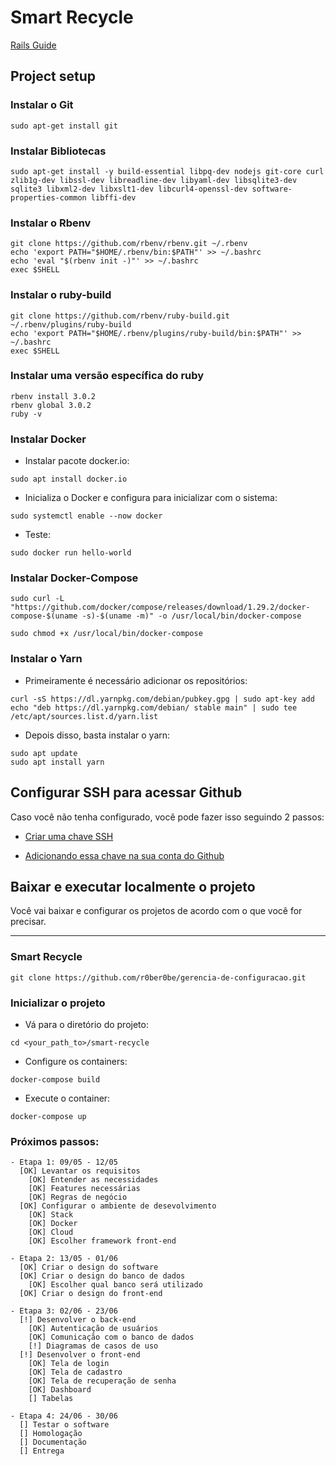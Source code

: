 # Smart Recycle

[Rails Guide](https://guides.rubyonrails.org/)

## Project setup

### Instalar o Git

```shell
sudo apt-get install git
```

### Instalar Bibliotecas

```shell
sudo apt-get install -y build-essential libpq-dev nodejs git-core curl zlib1g-dev libssl-dev libreadline-dev libyaml-dev libsqlite3-dev sqlite3 libxml2-dev libxslt1-dev libcurl4-openssl-dev software-properties-common libffi-dev
```

### Instalar o Rbenv
```
git clone https://github.com/rbenv/rbenv.git ~/.rbenv
echo 'export PATH="$HOME/.rbenv/bin:$PATH"' >> ~/.bashrc
echo 'eval "$(rbenv init -)"' >> ~/.bashrc
exec $SHELL
```

### Instalar o ruby-build
```
git clone https://github.com/rbenv/ruby-build.git ~/.rbenv/plugins/ruby-build
echo 'export PATH="$HOME/.rbenv/plugins/ruby-build/bin:$PATH"' >> ~/.bashrc
exec $SHELL
```

### Instalar uma versão específica do ruby
```
rbenv install 3.0.2
rbenv global 3.0.2
ruby -v
```

### Instalar Docker

- Instalar pacote docker.io:

```shell
sudo apt install docker.io
```

- Inicializa o Docker e configura para inicializar com o sistema:

```shell
sudo systemctl enable --now docker
```

- Teste:

```shell
sudo docker run hello-world
```

### Instalar Docker-Compose

```shell
sudo curl -L "https://github.com/docker/compose/releases/download/1.29.2/docker-compose-$(uname -s)-$(uname -m)" -o /usr/local/bin/docker-compose
```

```shell
sudo chmod +x /usr/local/bin/docker-compose
```

### Instalar o Yarn

- Primeiramente é necessário adicionar os repositórios:

```shell
curl -sS https://dl.yarnpkg.com/debian/pubkey.gpg | sudo apt-key add
echo "deb https://dl.yarnpkg.com/debian/ stable main" | sudo tee /etc/apt/sources.list.d/yarn.list
```

- Depois disso, basta instalar o yarn:

```shell
sudo apt update
sudo apt install yarn
```

## Configurar SSH para acessar Github

Caso você não tenha configurado, você pode fazer isso seguindo 2 passos:

- [Criar uma chave SSH](https://docs.github.com/pt/enterprise-server@3.0/github/authenticating-to-github/connecting-to-github-with-ssh/generating-a-new-ssh-key-and-adding-it-to-the-ssh-agent)

- [Adicionando essa chave na sua conta do Github](https://docs.github.com/pt/enterprise-server@3.0/github/authenticating-to-github/connecting-to-github-with-ssh/adding-a-new-ssh-key-to-your-github-account)

## Baixar e executar localmente o projeto

Você vai baixar e configurar os projetos de acordo com o que você for precisar.

---

### Smart Recycle

```shell
git clone https://github.com/r0ber0be/gerencia-de-configuracao.git
```

### Inicializar o projeto

- Vá para o diretório do projeto:

```shell
cd <your_path_to>/smart-recycle
```

- Configure os containers:

```shell
docker-compose build
```

- Execute o container:

```shell
docker-compose up
```

### Próximos passos:
    - Etapa 1: 09/05 - 12/05
      [OK] Levantar os requisitos
        [OK] Entender as necessidades
        [OK] Features necessárias
        [OK] Regras de negócio
      [OK] Configurar o ambiente de desevolvimento
        [OK] Stack
        [OK] Docker
        [OK] Cloud
        [OK] Escolher framework front-end

    - Etapa 2: 13/05 - 01/06
      [OK] Criar o design do software
      [OK] Criar o design do banco de dados
        [OK] Escolher qual banco será utilizado
      [OK] Criar o design do front-end

    - Etapa 3: 02/06 - 23/06
      [!] Desenvolver o back-end
        [OK] Autenticação de usuários
        [OK] Comunicação com o banco de dados
        [!] Diagramas de casos de uso
      [!] Desenvolver o front-end
        [OK] Tela de login
        [OK] Tela de cadastro
        [OK] Tela de recuperação de senha
        [OK] Dashboard
        [] Tabelas

    - Etapa 4: 24/06 - 30/06
      [] Testar o software
      [] Homologação
      [] Documentação
      [] Entrega